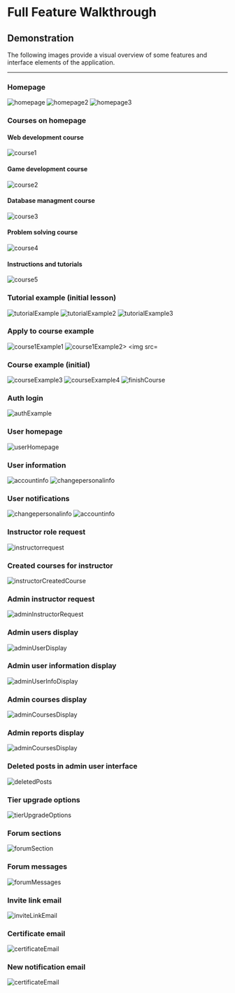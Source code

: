 # Full Feature Walkthrough

## Demonstration
The following images provide a visual overview of some features and interface elements of the application.

---
### Homepage
<img src="images/homepage.png" style="max-width: 100%; height: auto;" alt="homepage">
<img src="images/homepage2.png" style="max-width: 100%; height: auto;" alt="homepage2">
<img src="images/homepage3.png" style="max-width: 100%; height: auto;" alt="homepage3">

### Courses on homepage

#### Web development course
<img src="images/course1.png" style="max-width: 100%; height: auto;" alt="course1">

#### Game development course
<img src="images/course2.png" style="max-width: 100%; height: auto;" alt="course2">

#### Database managment course
<img src="images/course3.png" style="max-width: 100%; height: auto;" alt="course3">

#### Problem solving course
<img src="images/course4.png" style="max-width: 100%; height: auto;" alt="course4">

#### Instructions and tutorials
<img src="images/course5.png" style="max-width: 100%; height: auto;" alt="course5">

### Tutorial example (initial lesson)

<img src="images/tutorialExample.png" style="max-width: 100%; height: auto;" alt="tutorialExample">
<img src="images/tutorialExample2.png" style="max-width: 100%; height: auto;" alt="tutorialExample2">
<img src="images/tutorialExample3.png" style="max-width: 100%; height: auto;" alt="tutorialExample3">

### Apply to course example

<img src="images/course1Example.png" style="max-width: 100%; height: auto;" alt="course1Example1">
<img src="images/course1Example2.png" style="max-width: 100%; height: auto;" alt="course1Example2>
<img src="images/tutorialExample3.png" style="max-width: 100%; height: auto;" alt="tutorialExample3">

### Course example (initial)

<img src="images/courseExample3.png" style="max-width: 100%; height: auto;" alt="courseExample3">
<img src="images/courseExample4.png" style="max-width: 100%; height: auto;" alt="courseExample4">
<img src="images/finishCourse.png" style="max-width: 100%; height: auto;" alt="finishCourse">

### Auth login

<img src="images/authExample.png" style="max-width: 100%; height: auto;" alt="authExample">

### User homepage
<img src="images/userHomepage.png" style="max-width: 100%; height: auto;" alt="userHomepage">

### User information
<img src="images/accountinfo.png" style="max-width: 100%; height: auto;" alt="accountinfo">
<img src="images/changepersonalinfo.png" style="max-width: 100%; height: auto;" alt="changepersonalinfo">

### User notifications
<img src="images/notifications.png" style="max-width: 100%; height: auto;" alt="changepersonalinfo">
<img src="images/newMessages.png" style="max-width: 100%; height: auto;" alt="accountinfo">

### Instructor role request
<img src="images/instructorrequest.png" style="max-width: 100%; height: auto;" alt="instructorrequest">

### Created courses for instructor
<img src="images/createdCourses.png" style="max-width: 100%; height: auto;" alt="instructorCreatedCourse">

### Admin instructor request
<img src="images/instructorRequestAdmin.png" style="max-width: 100%; height: auto;" alt="adminInstructorRequest">

### Admin users display
<img src="images/adminUsers.png" style="max-width: 100%; height: auto;" alt="adminUserDisplay">

### Admin user information display
<img src="images/adminUserInformation.png" style="max-width: 100%; height: auto;" alt="adminUserInfoDisplay">

### Admin courses display
<img src="images/adminCourses.png" style="max-width: 100%; height: auto;" alt="adminCoursesDisplay">

### Admin reports display
<img src="images/adminReportHandle.png" style="max-width: 100%; height: auto;" alt="adminCoursesDisplay">

### Deleted posts in admin user interface
<img src="images/deletedPosts.png" style="max-width: 100%; height: auto;" alt="deletedPosts">

### Tier upgrade options
<img src="images/tierUpgrade.png" style="max-width: 100%; height: auto;" alt="tierUpgradeOptions">

### Forum sections
<img src="images/forumSections.png" style="max-width: 100%; height: auto;" alt="forumSection">

### Forum messages
<img src="images/forumMessages.png" style="max-width: 100%; height: auto;" alt="forumMessages">

### Invite link email
<img src="images/courseInviteLinkEmail.png" style="max-width: 100%; height: auto;" alt="inviteLinkEmail">

### Certificate email
<img src="images/certificateEmail.png" style="max-width: 100%; height: auto;" alt="certificateEmail">

### New notification email
<img src="images/notificationEmail.png" style="max-width: 100%; height: auto;" alt="certificateEmail">